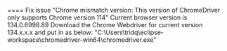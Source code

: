 ==== Fix issue "Chrome mismatch version: This version of ChromeDriver only supports Chrome version 114"
Current browser version is 134.0.6998.89
Download the Chrome Webdriver for current version 134.x.x.x and put in as below:
"C:\\Users\\tridq\\eclipse-workspace\\chromedriver-win64\\chromedriver.exe"